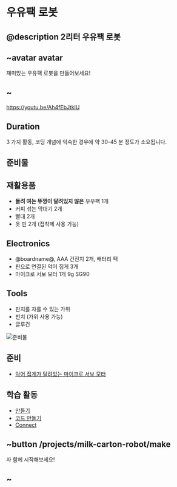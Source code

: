 # 우유팩 로봇

## @description 2리터 우유팩 로봇

## ~avatar avatar

재미있는 우유팩 로봇을 만들어보세요!

## ~

https://youtu.be/Ah4fEbJtklU

## Duration

3 가지 활동, 코딩 개념에 익숙한 경우에 약 30-45 분 정도가 소요됩니다.

## 준비물

## 재활용품

* **돌려 여는 뚜껑이 달려있지 않은** 우우팩 1개
* 커피 섞는 막대기 2개
* 빨대 2개
* 옷 핀 2개 (접착제 사용 가능)

## Electronics

* @boardname@, AAA 건전지 2개, 배터리 팩
* 핀으로 연결된 악어 집게 3개
* 마이크로 서보 모터 1개 9g SG90

## Tools

* 판지를 자를 수 있는 가위
* 펀치 (가위 사용 가능)
* 글루건

![준비물](/static/mb/projects/milk-carton-robot/materials.jpg)

## 준비

* [악어 집게가 달려있는 마이크로 서보 모터](/device/servo)

## 학습 활동

* [만들기](/projects/milk-carton-robot/make) 
* [코드 만들기](/projects/milk-carton-robot/code) 
* [Connect](/projects/milk-carton-robot/connect) 

## ~button /projects/milk-carton-robot/make

자 함께 시작해보세요!

## ~